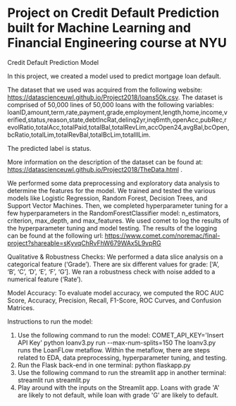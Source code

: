 # Project on Credit Default Prediction built for Machine Learning and Financial Engineering course at NYU
Credit Default Prediction Model 

In this project, we created a model used to predict mortgage loan default. 

The dataset that we used was acquired from the following website: https://datascienceuwl.github.io/Project2018/loans50k.csv. 
The dataset is comprised of 50,000 lines of 50,000 loans with the following variables: loanID,amount,term,rate,payment,grade,employment,length,home,income,verified,status,reason,state,debtIncRat,delinq2yr,inq6mth,openAcc,pubRec,revolRatio,totalAcc,totalPaid,totalBal,totalRevLim,accOpen24,avgBal,bcOpen,bcRatio,totalLim,totalRevBal,totalBcLim,totalIlLim. 

The predicted label is status. 

More information on the description of the dataset can be found at: https://datascienceuwl.github.io/Project2018/TheData.html . 

We performed some data preprocessing and exploratory data analysis to determine the features for the model. We trained and tested the various models like Logistic Regression, Random Forest, Decision Trees, and Support Vector Machines. Then, we completed hyperparameter tuning for a few hyperparameters in the RandomForestClassifier model: n_estimators, criterion, max_depth, and max_features. We used comet to log the results of the hyperparameter tuning and model testing. The results of the logging can be found at the following url: https://www.comet.com/noremac/final-project?shareable=sKyvqChRvFhW679WAx5L9vpRG 

Qualitative & Robustness Checks: We performed a data slice analysis on a categorical feature (‘Grade’). There are six different values for grade: [‘A’, ‘B’, ‘C’, ‘D’, ‘E’, ‘F’, ‘G’].  We ran a robustness check with noise added to a numerical feature (‘Rate’). 

Model Accuracy: To evaluate model accuracy, we computed the ROC AUC Score, Accuracy, Precision, Recall, F1-Score, ROC Curves, and Confusion Matrices. 

Instructions to run the model:
1. Use the following command to run the model: COMET_API_KEY='Insert API Key' python loanv3.py run --max-num-splits=150
    The loanv3.py runs the LoanFLow metaflow. Within the metaflow, there are steps related to EDA, data preprocessing, hyperparameter tuning, and testing. 
2. Run the Flask back-end in one terminal: python flaskapp.py
3. Use the following command to run the streamlit app in another terminal: streamlit run streamlit.py
4. Play around with the inputs on the Streamlit app. Loans with grade 'A' are likely to not default, while loan with grade 'G' are likely to default.

